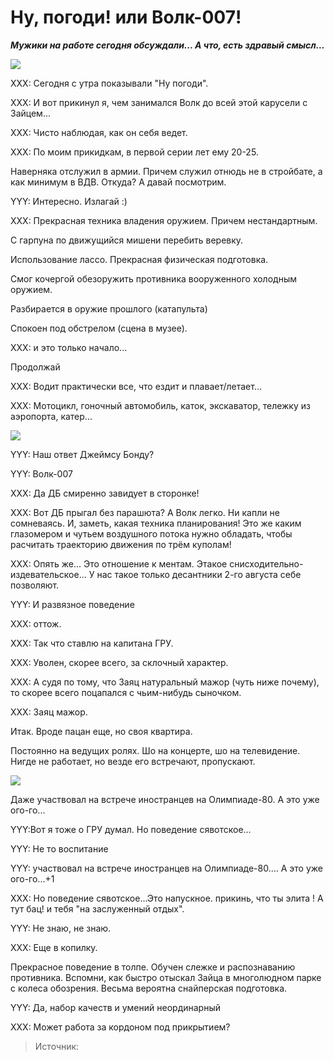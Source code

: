 # Ну, погоди! или Волк-007!
_**Мужики на работе сегодня обсуждали... А что, есть здравый смысл...**_

![](/images/Humor/nupogodi1.jpg)

XXX: Сегодня с утра показывали "Ну погоди".

XXX: И вот прикинул я, чем занимался Волк до всей этой карусели с Зайцем...

XXX: Чисто наблюдая, как он себя ведет.

XXX: По моим прикидкам, в первой серии лет ему 20-25.

Наверняка отслужил в армии. Причем служил отнюдь не в стройбате, а как минимум в ВДВ. Откуда? А давай посмотрим.

YYY: Интересно. Излагай :)

XXX: Прекрасная техника владения оружием. Причем нестандартным.

С гарпуна по движущийся мишени перебить веревку.

Использование лассо. Прекрасная физическая подготовка.

Смог кочергой обезоружить противника вооруженного холодным оружием.

Разбирается в оружие прошлого (катапульта)

Спокоен под обстрелом (сцена в музее).

XXX: и это только начало...

Продолжай

XXX: Водит практически все, что ездит и плавает/летает...

XXX: Мотоцикл, гоночный автомобиль, каток, экскаватор, тележку из аэропорта, катер...

![](/images/Humor/nupogodi2.jpg)

YYY: Наш ответ Джеймсу Бонду?

YYY: Волк-007

XXX: Да ДБ смиренно завидует в сторонке!

XXX: Вот ДБ прыгал без парашюта? А Волк легко. Ни капли не сомневаясь. И, заметь, какая техника планирования! Это же каким глазомером и чутьем воздушного потока нужно обладать, чтобы расчитать траекторию движения по трём куполам!

XXX: Опять же... Это отношение к ментам. Этакое снисходительно-издевательское... У нас такое только десантники 2-го августа себе позволяют.

YYY: И развязное поведение

XXX: оттож.

XXX: Так что ставлю на капитана ГРУ.

XXX: Уволен, скорее всего, за склочный характер.

XXX: А судя по тому, что Заяц натуральный мажор (чуть ниже почему), то скорее всего поцапался с чьим-нибудь сыночком.

XXX: Заяц мажор.

Итак. Вроде пацан еще, но своя квартира.

Постоянно на ведущих ролях. Шо на концерте, шо на телевидение. Нигде не работает, но везде его встречают, пропускают.

![](/images/Humor/nupogodi3.jpg)

Даже участвовал на встрече иностранцев на Олимпиаде-80. А это уже ого-го...

YYY:Вот я тоже о ГРУ думал. Но поведение сявотское…

YYY: Не то воспитание

YYY: участвовал на встрече иностранцев на Олимпиаде-80.... А это уже ого-го...+1

XXX: Но поведение сявотское…Это напускное. прикинь, что ты элита ! А тут бац! и тебя "на заслуженный отдых".

YYY: Не знаю, не знаю.

XXX: Еще в копилку.

Прекрасное поведение в толпе. Обучен слежке и распознаванию противника. Вспомни, как быстро отыскал Зайца в многолюдном парке с колеса обозрения. Весьма вероятна снайперская подготовка.

YYY: Да, набор качеств и умений неординарный

XXX: Может работа за кордоном под прикрытием?

> Источник: 
